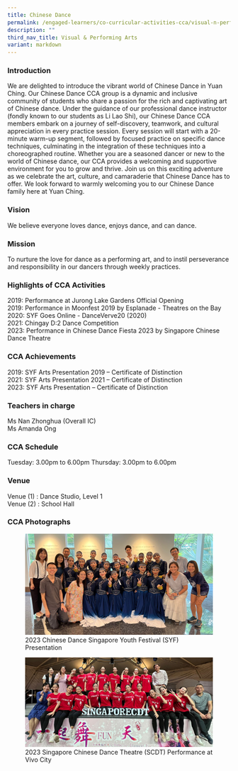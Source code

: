 ```yaml
---
title: Chinese Dance
permalink: /engaged-learners/co-curricular-activities-cca/visual-n-performing-arts/chinese-dance/
description: ""
third_nav_title: Visual & Performing Arts
variant: markdown
---
```

### Introduction

We are delighted to introduce the vibrant world of Chinese Dance in Yuan Ching. Our Chinese Dance CCA group is a dynamic and inclusive community of students who share a passion for the rich and captivating art of Chinese dance. 
Under the guidance of our professional dance instructor (fondly known to our students as Li Lao Shi), our Chinese Dance CCA members embark on a journey of self-discovery, teamwork, and cultural appreciation in every practice session. Every session will start with a 20-minute warm-up segment, followed by focused practice on specific dance techniques, culminating in the integration of these techniques into a choreographed routine.
Whether you are a seasoned dancer or new to the world of Chinese dance, our CCA provides a welcoming and supportive environment for you to grow and thrive. Join us on this exciting adventure as we celebrate the art, culture, and camaraderie that Chinese Dance has to offer. We look forward to warmly welcoming you to our Chinese Dance family here at Yuan Ching.

### Vision
We believe everyone loves dance, enjoys dance, and can dance.


### Mission
To nurture the love for dance as a performing art, and to instil perseverance and responsibility in our dancers through weekly practices.

### Highlights of CCA Activities

2019: Performance at Jurong Lake Gardens Official Opening <br>
2019: Performance in Moonfest 2019 by Esplanade - Theatres on the Bay <br>
2020: SYF Goes Online - DanceVerve20 (2020) <br>
2021: Chingay D:2 Dance Competition <br>
2023: Performance in Chinese Dance Fiesta 2023 by Singapore Chinese Dance Theatre


### CCA  Achievements

2019: SYF Arts Presentation 2019 – Certificate of Distinction <br>
2021: SYF Arts Presentation 2021 – Certificate of Distinction <br>
2023: SYF Arts Presentation – Certificate of Distinction


### Teachers in charge

Ms Nan Zhonghua (Overall IC) <br>
Ms Amanda Ong

### CCA Schedule

Tuesday:  3.00pm to 6.00pm
Thursday: 3.00pm to 6.00pm


### Venue

Venue (1) : Dance Studio, Level 1 <br>
Venue (2) : School Hall

### CCA Photographs


<figure>  
<img src="/images/CN_01.png">  
<figcaption> 2023 Chinese Dance Singapore Youth Festival (SYF) Presentation </figcaption>  
</figure>


<figure>  
<img src="/images/CN_03.png">  
<figcaption> 2023 Singapore Chinese Dance Theatre (SCDT) Performance at Vivo City </figcaption>  
</figure>